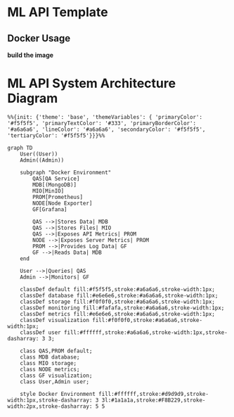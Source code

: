 # ML API Template

## Docker Usage

**build the image**

<!-- ```bash
docker build -t spinal-cord-app -f docker/Dockerfile .  
``

``bash
docker run -d --name app -p 8000:8000 spinal-cord-app -v re
``  
# or with custom host and port
docker run -d --name face-analysis -p 9000:9000 -e HOST=0.0.0.0 -e PORT=9000 face-analysis-app
`` -->
<!-- 
```bash
#run with compose 
docker-compose  -f docker/docker-compose.yaml up
`` -->



#  ML API  System Architecture Diagram

```mermaid
%%{init: {'theme': 'base', 'themeVariables': { 'primaryColor': '#f5f5f5', 'primaryTextColor': '#333', 'primaryBorderColor': '#a6a6a6', 'lineColor': '#a6a6a6', 'secondaryColor': '#f5f5f5', 'tertiaryColor': '#f5f5f5'}}}%%

graph TD
    User((User))
    Admin((Admin))
    
    subgraph "Docker Environment"
        QAS[QA Service]
        MDB[(MongoDB)]
        MIO[MinIO]
        PROM[Prometheus]
        NODE[Node Exporter]
        GF[Grafana]
        
        QAS -->|Stores Data| MDB
        QAS -->|Stores Files| MIO
        QAS -->|Exposes API Metrics| PROM
        NODE -->|Exposes Server Metrics| PROM
        PROM -->|Provides Log Data| GF
        GF -->|Reads Data| MDB
    end
    
    User -->|Queries| QAS
    Admin -->|Monitors| GF
    
    classDef default fill:#f5f5f5,stroke:#a6a6a6,stroke-width:1px;
    classDef database fill:#e6e6e6,stroke:#a6a6a6,stroke-width:1px;
    classDef storage fill:#f0f0f0,stroke:#a6a6a6,stroke-width:1px;
    classDef monitoring fill:#fafafa,stroke:#a6a6a6,stroke-width:1px;
    classDef metrics fill:#e6e6e6,stroke:#a6a6a6,stroke-width:1px;
    classDef visualization fill:#f0f0f0,stroke:#a6a6a6,stroke-width:1px;
    classDef user fill:#ffffff,stroke:#a6a6a6,stroke-width:1px,stroke-dasharray: 3 3;
    
    class QAS,PROM default;
    class MDB database;
    class MIO storage;
    class NODE metrics;
    class GF visualization;
    class User,Admin user;
    
    style Docker Environment fill:#ffffff,stroke:#d9d9d9,stroke-width:1px,stroke-dasharray: 3 3l:#1a1a1a,stroke:#F8B229,stroke-width:2px,stroke-dasharray: 5 5


```